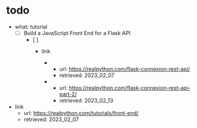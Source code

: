 # todo
- what: tutorial
  - [ ] Build a JavaScript Front End for a Flask API
    - [ ] 
      - link

        - 
          - url: https://realpython.com/flask-connexion-rest-api/
          - retrieved: 2023_02_07
        - 
          - url: https://realpython.com/flask-connexion-rest-api-part-2/
          - retrieved: 2023_02_13
- link
  - url: https://realpython.com/tutorials/front-end/
  - retrieved: 2023_02_07
